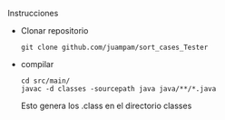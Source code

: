 
Instrucciones

- Clonar repositorio
  ```
  git clone github.com/juampam/sort_cases_Tester
  ```
- compilar
  ```
  cd src/main/
  javac -d classes -sourcepath java java/**/*.java
  ```
  Esto genera los .class en el directorio classes
  
